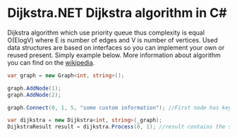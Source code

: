 # Dijkstra.NET Dijkstra algorithm in C#

Dijkstra algorithm which use priority queue thus complexity is equal O(ElogV) where E is number of edges and V is number of vertices. Used data structures are based on interfaces so you can implement your own or reused present. Simply example below. More information about algorithm you can find on the [wikipedia](https://en.wikipedia.org/wiki/Dijkstra%27s_algorithm).

```c#
var graph = new Graph<int, string>();

graph.AddNode(1);
graph.AddNode(2);

graph.Connect(0, 1, 5, "some custom information"); //First node has key equal 0

var dijkstra = new Dijkstra<int, string>(_graph);
DijkstraResult result = dijkstra.Process(0, 1); //result contains the shortest path
```
